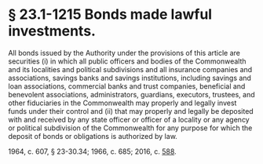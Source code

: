 # § 23.1-1215 Bonds made lawful investments.

<p>All bonds issued by the Authority under the provisions of this article are securities (i) in which all public officers and bodies of the Commonwealth and its localities and political subdivisions and all insurance companies and associations, savings banks and savings institutions, including savings and loan associations, commercial banks and trust companies, beneficial and benevolent associations, administrators, guardians, executors, trustees, and other fiduciaries in the Commonwealth may properly and legally invest funds under their control and (ii) that may properly and legally be deposited with and received by any state officer or officer of a locality or any agency or political subdivision of the Commonwealth for any purpose for which the deposit of bonds or obligations is authorized by law.</p><p>1964, c. 607, § 23-30.34; 1966, c. 685; 2016, c. <a href='http://lis.virginia.gov/cgi-bin/legp604.exe?161+ful+CHAP0588'>588</a>.</p>